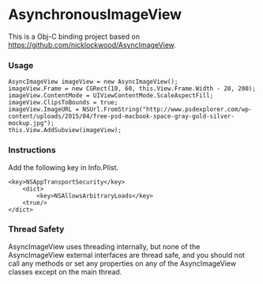 # AsynchronousImageView

This is a Obj-C binding project based on https://github.com/nicklockwood/AsyncImageView.

### Usage

```
AsyncImageView imageView = new AsyncImageView();
imageView.Frame = new CGRect(10, 60, this.View.Frame.Width - 20, 200);
imageView.ContentMode = UIViewContentMode.ScaleAspectFill;
imageView.ClipsToBounds = true;
imageView.ImageURL = NSUrl.FromString("http://www.psdexplorer.com/wp-content/uploads/2015/04/free-psd-macbook-space-gray-gold-silver-mockup.jpg");
this.View.AddSubview(imageView);
```


### Instructions

Add the following key in Info.Plist.

```
<key>NSAppTransportSecurity</key>
	<dict>
		<key>NSAllowsArbitraryLoads</key>
	<true/>
</dict>
```

### Thread Safety

AsyncImageView uses threading internally, but none of the AsyncImageView external interfaces are thread safe, and you should not call any methods or set any properties on any of the AsyncImageView classes except on the main thread.
